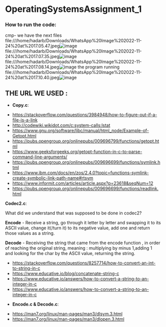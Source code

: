 # OperatingSystemsAssignment_1

### How to run the code:
cmp-
we have the next files
file:///home/hadarb/Downloads/WhatsApp%20Image%202022-11-24%20at%2017.05.47.jpeg![image](https://user-images.githubusercontent.com/86705118/203871314-94d0df40-6f50-4006-888e-24d539fc2951.png)
file:///home/hadarb/Downloads/WhatsApp%20Image%202022-11-24%20at%2017.07.35.jpeg![image](https://user-images.githubusercontent.com/86705118/203871336-4d1fbbed-12b0-4e0e-abf6-d31d0399cc18.png)
file:///home/hadarb/Downloads/WhatsApp%20Image%202022-11-24%20at%2017.08.14.jpeg![image](https://user-images.githubusercontent.com/86705118/203871359-71bb2d81-7302-48ee-bf2b-6cce820e5418.png)
the program running
file:///home/hadarb/Downloads/WhatsApp%20Image%202022-11-24%20at%2017.10.40.jpeg![image](https://user-images.githubusercontent.com/86705118/203871400-02032f20-9622-4a6b-8b61-1275d24c70d1.png)



## THE URL WE USED :
+ **Copy.c**:

 * https://stackoverflow.com/questions/3984948/how-to-figure-out-if-a-file-is-a-link
 * http://codewiki.wikidot.com/c:system-calls:lstat
 * https://www.gnu.org/software/libc/manual/html_node/Example-of-Getopt.html
 * https://pubs.opengroup.org/onlinepubs/009696799/functions/getopt.html
 * https://www.geeksforgeeks.org/getopt-function-in-c-to-parse-command-line-arguments/
 * https://pubs.opengroup.org/onlinepubs/009696699/functions/symlink.html
 * https://www.ibm.com/docs/en/zos/2.4.0?topic=functions-symlink-create-symbolic-link-path-name#rtsym
 * https://www.informit.com/articles/article.aspx?p=23618&seqNum=12
 * https://pubs.opengroup.org/onlinepubs/009696699/functions/readlink.html
  
 **Codec2.c**:
 
 What did we understand that was supposed to be done in codec2?
 
 **Encode** - Receive a string, go through it letter by letter and swapping it to its ASCII value, change it(/turn it) to its negative value, add one and return those values as a string.
 
**Decode** - Receiving the string that came from the encode function , in order of reaching the original string, meaning : multiplying by minus            1,adding 1 and looking for the char by the ASCII value, returning the string.
 
  * https://stackoverflow.com/questions/8257714/how-to-convert-an-int-to-string-in-c
  * https://www.educative.io/blog/concatenate-string-c
  * https://www.educative.io/answers/how-to-convert-a-string-to-an-integer-in-c
  * https://www.educative.io/answers/how-to-convert-a-string-to-an-integer-in-c

 + **Encode.c & Decode.c**:
 * https://man7.org/linux/man-pages/man3/dlsym.3.html 
 * https://man7.org/linux/man-pages/man3/dlopen.3.html 
